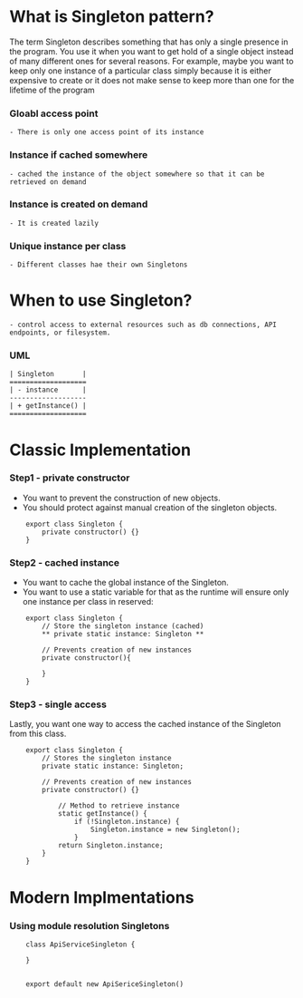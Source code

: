 # What is Singleton pattern?

The term Singleton describes something that has only a single presence in the program. 
You use it when you want to get hold of a single object instead of many different ones for several reasons. 
For example, maybe you want to keep only one instance of a particular class simply because it is either expensive to create or it does not make sense to keep more than one for the lifetime of the program

### Gloabl access point
	- There is only one access point of its instance

### Instance if cached somewhere
	- cached the instance of the object somewhere so that it can be retrieved on demand

### Instance is created on demand
	- It is created lazily

### Unique instance per class
 	- Different classes hae their own Singletons


# When to use Singleton?
	- control access to external resources such as db connections, API endpoints, or filesystem.

### UML
	| Singleton       |
	===================
	| - instance      |
	-------------------
	| + getInstance() |
	===================


# Classic Implementation

### Step1 - private constructor
- You want to prevent the construction of new objects.
- You should protect against manual creation of the singleton objects.

```code
	export class Singleton {
		private constructor() {}
	}
```


### Step2 - cached instance
- You want to cache the global instance of the Singleton. 
- You want to use a static variable for that as the runtime will ensure only one instance per class in reserved:

```code
	export class Singleton {
		// Store the singleton instance (cached)
		** private static instance: Singleton **

		// Prevents creation of new instances
		private constructor(){

		}
	}
```
### Step3 - single access
Lastly, you want one way to access the cached instance of the Singleton from this class.

```code
	export class Singleton {
		// Stores the singleton instance
		private static instance: Singleton;

		// Prevents creation of new instances
		private constructor() {}

			// Method to retrieve instance
			static getInstance() {
				if (!Singleton.instance) {
					Singleton.instance = new Singleton();
				}
			return Singleton.instance;
		}
	}
```

# Modern Implmentations

### Using module resolution Singletons

```code
	class ApiServiceSingleton {

	}
```

```code
	
	export default new ApiSericeSingleton()
	
```




